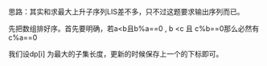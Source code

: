 思路：其实和求最大上升子序列LIS差不多，只不过这题要求输出序列而已。

先把数组排好序。首先要明确，若a<b且b%a==0 ,  b <c 且 c%b==0那么必然有c%a==0

我们设dp[i] 为最大的子集长度，更新的时候保存上一个的下标即可。